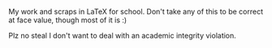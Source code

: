 My work and scraps in LaTeX for school. Don't take any of this to be correct at face value, though most of it is :)

Plz no steal I don't want to deal with an academic integrity violation.